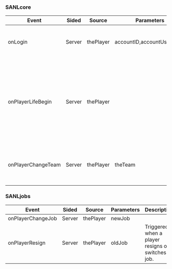 ### SANLcore
|Event|Sided|Source|Parameters|Description|
|---|---|---|---|---|
|onLogin|Server|thePlayer|accountID,accountUsername|Triggered when a player logs into their account.|
|onPlayerLifeBegin|Server|thePlayer||Triggered after a player selects their starting skin and has finished watching the introduction cinematic.|
|onPlayerChangeTeam|Server|thePlayer|theTeam|Triggered when a player is assigned to a different team.|


### SANLjobs
|Event|Sided|Source|Parameters|Description|
|---|---|---|---|---|
|onPlayerChangeJob|Server|thePlayer|newJob||
|onPlayerResign|Server|thePlayer|oldJob|Triggered when a player resigns or switches job.|

